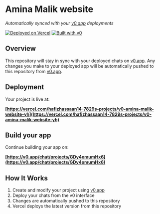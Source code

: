 # Amina Malik website

*Automatically synced with your [v0.app](https://v0.app) deployments*

[![Deployed on Vercel](https://img.shields.io/badge/Deployed%20on-Vercel-black?style=for-the-badge&logo=vercel)](https://vercel.com/hafizhassaan14-7829s-projects/v0-amina-malik-website-yh)
[![Built with v0](https://img.shields.io/badge/Built%20with-v0.app-black?style=for-the-badge)](https://v0.app/chat/projects/GDy4omumHx6)

## Overview

This repository will stay in sync with your deployed chats on [v0.app](https://v0.app).
Any changes you make to your deployed app will be automatically pushed to this repository from [v0.app](https://v0.app).

## Deployment

Your project is live at:

**[https://vercel.com/hafizhassaan14-7829s-projects/v0-amina-malik-website-yh](https://vercel.com/hafizhassaan14-7829s-projects/v0-amina-malik-website-yh)**

## Build your app

Continue building your app on:

**[https://v0.app/chat/projects/GDy4omumHx6](https://v0.app/chat/projects/GDy4omumHx6)**

## How It Works

1. Create and modify your project using [v0.app](https://v0.app)
2. Deploy your chats from the v0 interface
3. Changes are automatically pushed to this repository
4. Vercel deploys the latest version from this repository
